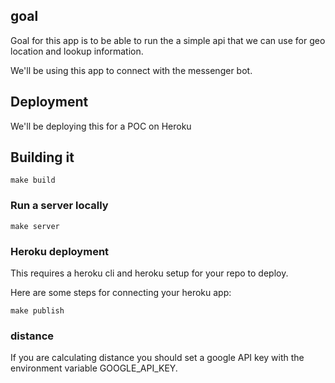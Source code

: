## goal
Goal for this app is to be able to run the a simple api that we can use for geo location and lookup information.

We'll be using this app to connect with the messenger bot.


## Deployment


We'll be deploying this for a POC on Heroku

## Building it

```
make build
```

### Run a server locally

```
make server
```

### Heroku deployment

This requires a heroku cli and heroku setup for your repo to deploy.

Here are some steps for connecting your heroku app:

```
make publish
```

### distance

If you are calculating distance you should set a google API key with the environment variable GOOGLE_API_KEY.

